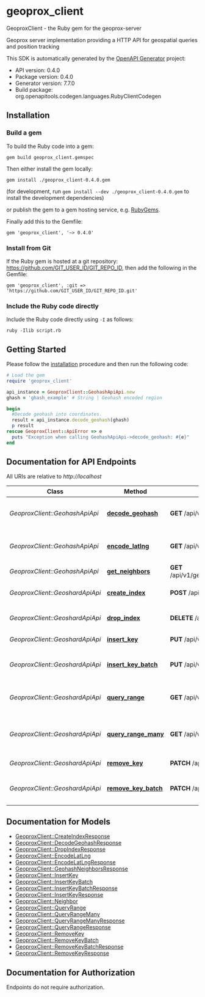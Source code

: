 # geoprox_client

GeoproxClient - the Ruby gem for the geoprox-server

Geoprox server implementation providing a HTTP API for geospatial queries and position tracking

This SDK is automatically generated by the [OpenAPI Generator](https://openapi-generator.tech) project:

- API version: 0.4.0
- Package version: 0.4.0
- Generator version: 7.7.0
- Build package: org.openapitools.codegen.languages.RubyClientCodegen

## Installation

### Build a gem

To build the Ruby code into a gem:

```shell
gem build geoprox_client.gemspec
```

Then either install the gem locally:

```shell
gem install ./geoprox_client-0.4.0.gem
```

(for development, run `gem install --dev ./geoprox_client-0.4.0.gem` to install the development dependencies)

or publish the gem to a gem hosting service, e.g. [RubyGems](https://rubygems.org/).

Finally add this to the Gemfile:

    gem 'geoprox_client', '~> 0.4.0'

### Install from Git

If the Ruby gem is hosted at a git repository: https://github.com/GIT_USER_ID/GIT_REPO_ID, then add the following in the Gemfile:

    gem 'geoprox_client', :git => 'https://github.com/GIT_USER_ID/GIT_REPO_ID.git'

### Include the Ruby code directly

Include the Ruby code directly using `-I` as follows:

```shell
ruby -Ilib script.rb
```

## Getting Started

Please follow the [installation](#installation) procedure and then run the following code:

```ruby
# Load the gem
require 'geoprox_client'

api_instance = GeoproxClient::GeohashApiApi.new
ghash = 'ghash_example' # String | Geohash encoded region

begin
  #Decode geohash into coordinates.
  result = api_instance.decode_geohash(ghash)
  p result
rescue GeoproxClient::ApiError => e
  puts "Exception when calling GeohashApiApi->decode_geohash: #{e}"
end

```

## Documentation for API Endpoints

All URIs are relative to *http://localhost*

Class | Method | HTTP request | Description
------------ | ------------- | ------------- | -------------
*GeoproxClient::GeohashApiApi* | [**decode_geohash**](docs/GeohashApiApi.md#decode_geohash) | **GET** /api/v1/geohash/{ghash}/ | Decode geohash into coordinates.
*GeoproxClient::GeohashApiApi* | [**encode_latlng**](docs/GeohashApiApi.md#encode_latlng) | **GET** /api/v1/geohash/ | Encode coordinates into geohash
*GeoproxClient::GeohashApiApi* | [**get_neighbors**](docs/GeohashApiApi.md#get_neighbors) | **GET** /api/v1/geohash/{ghash}/neighbors/ | Neighboring regions
*GeoproxClient::GeoshardApiApi* | [**create_index**](docs/GeoshardApiApi.md#create_index) | **POST** /api/v1/shard/{index}/ | Create geospatial index
*GeoproxClient::GeoshardApiApi* | [**drop_index**](docs/GeoshardApiApi.md#drop_index) | **DELETE** /api/v1/shard/{index}/ | Deletes geospatial index
*GeoproxClient::GeoshardApiApi* | [**insert_key**](docs/GeoshardApiApi.md#insert_key) | **PUT** /api/v1/shard/{index}/ | Insert key into index
*GeoproxClient::GeoshardApiApi* | [**insert_key_batch**](docs/GeoshardApiApi.md#insert_key_batch) | **PUT** /api/v1/shard/{index}/batch/ | Insert multiple keys into index
*GeoproxClient::GeoshardApiApi* | [**query_range**](docs/GeoshardApiApi.md#query_range) | **GET** /api/v1/shard/{index}/ | Search index for objects nearby
*GeoproxClient::GeoshardApiApi* | [**query_range_many**](docs/GeoshardApiApi.md#query_range_many) | **GET** /api/v1/shard/ | Search multiple indices for objects nearby
*GeoproxClient::GeoshardApiApi* | [**remove_key**](docs/GeoshardApiApi.md#remove_key) | **PATCH** /api/v1/shard/{index}/ | Remove key from index
*GeoproxClient::GeoshardApiApi* | [**remove_key_batch**](docs/GeoshardApiApi.md#remove_key_batch) | **PATCH** /api/v1/shard/{index}/batch/ | Remove multiple keys from index


## Documentation for Models

 - [GeoproxClient::CreateIndexResponse](docs/CreateIndexResponse.md)
 - [GeoproxClient::DecodeGeohashResponse](docs/DecodeGeohashResponse.md)
 - [GeoproxClient::DropIndexResponse](docs/DropIndexResponse.md)
 - [GeoproxClient::EncodeLatLng](docs/EncodeLatLng.md)
 - [GeoproxClient::EncodeLatLngResponse](docs/EncodeLatLngResponse.md)
 - [GeoproxClient::GeohashNeighborsResponse](docs/GeohashNeighborsResponse.md)
 - [GeoproxClient::InsertKey](docs/InsertKey.md)
 - [GeoproxClient::InsertKeyBatch](docs/InsertKeyBatch.md)
 - [GeoproxClient::InsertKeyBatchResponse](docs/InsertKeyBatchResponse.md)
 - [GeoproxClient::InsertKeyResponse](docs/InsertKeyResponse.md)
 - [GeoproxClient::Neighbor](docs/Neighbor.md)
 - [GeoproxClient::QueryRange](docs/QueryRange.md)
 - [GeoproxClient::QueryRangeMany](docs/QueryRangeMany.md)
 - [GeoproxClient::QueryRangeManyResponse](docs/QueryRangeManyResponse.md)
 - [GeoproxClient::QueryRangeResponse](docs/QueryRangeResponse.md)
 - [GeoproxClient::RemoveKey](docs/RemoveKey.md)
 - [GeoproxClient::RemoveKeyBatch](docs/RemoveKeyBatch.md)
 - [GeoproxClient::RemoveKeyBatchResponse](docs/RemoveKeyBatchResponse.md)
 - [GeoproxClient::RemoveKeyResponse](docs/RemoveKeyResponse.md)


## Documentation for Authorization

Endpoints do not require authorization.


